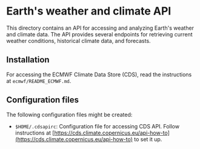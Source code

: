 # Earth's weather and climate API

This directory contains an API for accessing and analyzing Earth's weather and climate data. The API provides several endpoints for retrieving current weather conditions, historical climate data, and forecasts.

## Installation

For accessing the ECMWF Climate Data Store (CDS), read the instructions at `ecmwf/README_ECMWF.md`.

## Configuration files

The following configuration files might be created:
- `$HOME/.cdsapirc`: Configuration file for accessing CDS API. Follow instructions at [https://cds.climate.copernicus.eu/api-how-to](https://cds.climate.copernicus.eu/api-how-to) to set it up.
